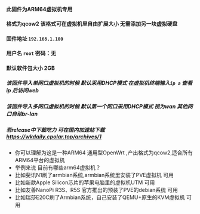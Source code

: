 #### 此固件为ARM64虚拟机专用
#### 格式为qcow2 该格式可在虚拟机里自由扩展大小 无需添加另一块虚拟硬盘
#### 固件地址 `192.168.1.100`
#### 用户名 `root` 密码：无
#### 默认软件包大小 2GB

##### 该固件导入单网口虚拟机的时候 默认采用DHCP模式 在虚拟机终端输入`ip a` 查看ip 后访问web
##### 该固件导入多网口虚拟机的时候 默认第一个网口采用DHCP模式 视为wan 其他网口自动br-lan 
##### 若release中下载吃力 可在国内加速站下载 https://wkdaily.cpolar.top/archives/1

- 你可以理解为这是一种ARM64 通用型OpenWrt ,产出格式为qcow2,适合所有ARM64平台的虚拟机
- 举例来说 目前有哪些arm64虚拟机？
- 比如斐讯N1刷了armbian系统,armbian系统里安装了PVE虚拟机 可用
- 比如新款Apple Silicon芯片的苹果电脑里的虚拟机UTM 可用
- 比如友善NanoPi R3S、R5S 官方推出的预装了PVE的debian系统 可用
- 比如瑞莎E20C刷了Armbian系统，自己安装了QEMU+原生的KVM虚拟机 可用
